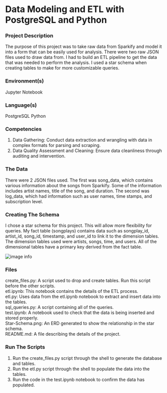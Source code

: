 # Data Modeling and ETL with PostgreSQL and Python

### Project Description

The purpose of this project was to take raw data from Sparkify and model it into a form that can be easily used for analysis. There were two raw JSON files used to draw data from. I had to build an ETL pipeline to get the data that was needed to perform the analysis. I used a star schema when creating tables to make for more customizable queries.

### Environment(s)

Jupyter Notebook

### Language(s)

PostgreSQL
Python

### Competencies

1. Data Gathering: Conduct data extraction and wrangling with data in complex formats for parsing and scraping.
2. Data Quality Assessment and Cleaning: Ensure data cleanliness through auditing and intervention.

### The Data

There were 2 JSON files used. The first was song_data, which contains various information about the songs from Sparkify. Some of the information includes artist names, title of the song, and duration. The second was log_data, which had information such as user names, time stamps, and subscription level. 

### Creating The Schema

I chose a star schema for this project. This will allow more flexibility for queries. My fact table (songplays) contains data such as songplay_id, artist_id, song_id, timestamp, and user_id to link it to the dimension tables. The dimension tables used were artists, songs, time, and users. All of the dimensional tables have a primary key derived from the fact table. 

![image info](https://github.com/ltd08a/data-modeling-with-postgres/blob/main/Star-Schema.png)

### Files

create_files.py: A script used to drop and create tables. Run this script before the other scripts.  
etl.ipynb: This notebook contains the details of the ETL process.  
etl.py: Uses data from the etl.ipynb notebook to extract and insert data into the tables.  
sql_queries.py: A script containing all of the queries.  
test.ipynb: A notebook used to check that the data is being inserted and stored properly.  
Star-Schema.png: An ERD generated to show the relationship in the star schema.  
README.md: A file describing the details of the project.  

### Run The Scripts

1. Run the create_files.py script through the shell to generate the database and tables. 
2. Run the etl.py script through the shell to populate the data into the tables.
3. Run the code in the test.ipynb notebook to confirm the data has populated. 
